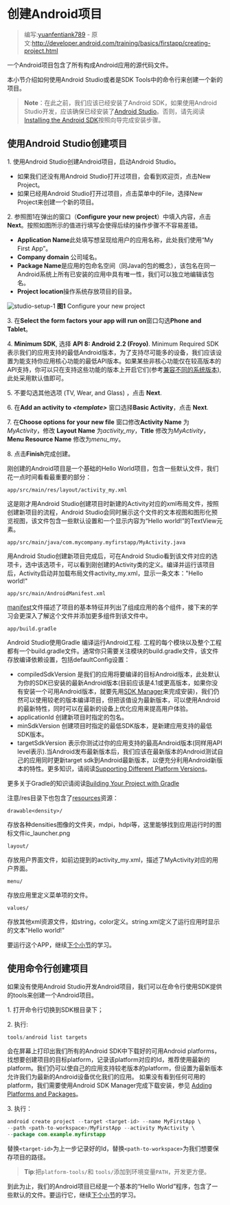 # 创建Android项目

> 编写:[yuanfentiank789](https://github.com/yuanfentiank789) - 原文:<http://developer.android.com/training/basics/firstapp/creating-project.html>

一个Android项目包含了所有构成Android应用的源代码文件。

本小节介绍如何使用Android Studio或者是SDK Tools中的命令行来创建一个新的项目。

> **Note**：在此之前，我们应该已经安装了Android SDK，如果使用Android Studio开发，应该确保已经安装了[Android Studio](http://developer.android.com/sdk/installing/studio.html)。否则，请先阅读 [Installing the Android SDK](http://developer.android.com/sdk/installing/index.html)按照向导完成安装步骤。

## 使用Android Studio创建项目

1\. 使用Android Studio创建Android项目，启动Android Studio。

* 如果我们还没有用Android Studio打开过项目，会看到欢迎页，点击New Project。
* 如果已经用Android Studio打开过项目，点击菜单中的File，选择New Project来创建一个新的项目。

2\.  参照图1在弹出的窗口（**Configure your new project**）中填入内容，点击**Next**。按照如图所示的值进行填写会使得后续的操作步骤不不容易差错。

* **Application Name**此处填写想呈现给用户的应用名称，此处我们使用“My First App”。
* **Company domain** 公司域名。
* **Package Name**是应用的包命名空间（同Java的包的概念），该包名在同一Android系统上所有已安装的应用中具有唯一性，我们可以独立地编辑该包名。
* **Project location**操作系统存放项目的目录。

![studio-setup-1](studio-setup-1.png)
**图1** Configure your new project

3\. 在**Select the form factors your app will run on**窗口勾选**Phone and Tablet**。

4\. **Minimum SDK**, 选择 **API 8: Android 2.2 (Froyo)**. Minimum Required SDK表示我们的应用支持的最低Android版本，为了支持尽可能多的设备，我们应该设置为能支持你应用核心功能的最低API版本。如果某些非核心功能仅在较高版本的API支持，你可以只在支持这些功能的版本上开启它们(参考[兼容不同的系统版本](../supporting-devices/platforms.html)),此处采用默认值即可。

5\. 不要勾选其他选项 (TV, Wear, and Glass) ，点击 **Next**.

6\. 在**Add an activity to *<template\>*** 窗口选择**Basic Activity**，点击 **Next**.

7\. 在**Choose options for your new file** 窗口修改**Activity Name** 为*MyActivity*，修改 **Layout Name** 为*activity\_my*，**Title** 修改为*MyActivity*，**Menu Resource Name** 修改为*menu_my*。

8\. 点击**Finish**完成创建。

刚创建的Android项目是一个基础的Hello World项目，包含一些默认文件，我们花一点时间看看最重要的部分：

`app/src/main/res/layout/activity_my.xml`

这是刚才用Android Studio创建项目时新建的Activity对应的xml布局文件，按照创建新项目的流程，Android Studio会同时展示这个文件的文本视图和图形化预览视图，该文件包含一些默认设置和一个显示内容为“Hello world!”的TextView元素。

`app/src/main/java/com.mycompany.myfirstapp/MyActivity.java`

用Android Studio创建新项目完成后，可在Android Studio看到该文件对应的选项卡，选中该选项卡，可以看到刚创建的Activity类的定义。编译并运行该项目后，Activity启动并加载布局文件activity_my.xml，显示一条文本："Hello world!"

`app/src/main/AndroidManifest.xml`

[manifest](http://developer.android.com/guide/topics/manifest/manifest-intro.html)文件描述了项目的基本特征并列出了组成应用的各个组件，接下来的学习会更深入了解这个文件并添加更多组件到该文件中。

`app/build.gradle`

Android Studio使用Gradle 编译运行Android工程. 工程的每个模块以及整个工程都有一个build.gradle文件。通常你只需要关注模块的build.gradle文件，该文件存放编译依赖设置，包括defaultConfig设置：

* compiledSdkVersion
是我们的应用将要编译的目标Android版本，此处默认为你的SDK已安装的最新Android版本(目前应该是4.1或更高版本，如果你没有安装一个可用Android版本，就要先用[SDK Manager](http://developer.android.com/sdk/installing/adding-packages.html)来完成安装)，我们仍然可以使用较老的版本编译项目，但把该值设为最新版本，可以使用Android的最新特性，同时可以在最新的设备上优化应用来提高用户体验。
* applicationId 创建新项目时指定的包名。
* minSdkVersion 创建项目时指定的最低SDK版本，是新建应用支持的最低SDK版本。
* targetSdkVersion 表示你测试过你的应用支持的最高Android版本(同样用API level表示).当Android发布最新版本后，我们应该在最新版本的Android测试自己的应用同时更新target sdk到Android最新版本，以便充分利用Android新版本的特性。更多知识，请阅读[Supporting Different Platform Versions](http://developer.android.com/training/basics/supporting-devices/platforms.html)。


更多关于Gradle的知识请阅读[Building Your Project with Gradle](http://developer.android.com/sdk/installing/studio-build.html)

注意/res目录下也包含了[resources](http://developer.android.com/guide/topics/resources/overview.html)资源：

`drawable<density>/`

存放各种densities图像的文件夹，mdpi，hdpi等，这里能够找到应用运行时的图标文件ic_launcher.png

`layout/`

存放用户界面文件，如前边提到的activity_my.xml，描述了MyActivity对应的用户界面。

`menu/`

存放应用里定义菜单项的文件。

`values/`

存放其他xml资源文件，如string，color定义。string.xml定义了运行应用时显示的文本"Hello world!"

要运行这个APP，继续[下个小节](running-app.html)的学习。

## 使用命令行创建项目

如果没有使用Android Studio开发Android项目，我们可以在命令行使用SDK提供的tools来创建一个Android项目。

1\. 打开命令行切换到SDK根目录下；

2\. 执行:

```java
tools/android list targets
```

会在屏幕上打印出我们所有的Android SDK中下载好的可用Android  platforms，找想要创建项目的目标platform，记录该platform对应的Id，推荐使用最新的platform。我们仍可以使自己的应用支持较老版本的platform，但设置为最新版本允许我们为最新的Android设备优化我们的应用。
如果没有看到任何可用的platform，我们需要使用Android SDK Manager完成下载安装，参见 [Adding Platforms and Packages](http://developer.android.com/sdk/installing/adding-packages.html)。

3\. 执行：

```java
android create project --target <target-id> --name MyFirstApp \
--path <path-to-workspace>/MyFirstApp --activity MyActivity \
--package com.example.myfirstapp
```

替换`<target-id>`为上一步记录好的Id，替换`<path-to-workspace>`为我们想要保存项目的路径。

> **Tip**:把`platform-tools/`和 `tools/`添加到环境变量`PATH`，开发更方便。

到此为止，我们的Android项目已经是一个基本的“Hello World”程序，包含了一些默认的文件。要运行它，继续[下个小节](running-app.html)的学习。
